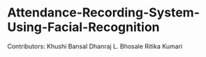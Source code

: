 # Attendance-Recording-System-Using-Facial-Recognition

Contributors:
    Khushi Bansal
    Dhanraj L. Bhosale
    Ritika Kumari